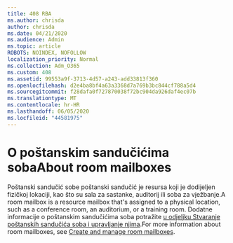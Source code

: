```yaml
---
title: 408 RBA
ms.author: chrisda
author: chrisda
ms.date: 04/21/2020
ms.audience: Admin
ms.topic: article
ROBOTS: NOINDEX, NOFOLLOW
localization_priority: Normal
ms.collection: Adm_O365
ms.custom: 408
ms.assetid: 99553a9f-3713-4d57-a243-add33813f360
ms.openlocfilehash: d2e4ba8bf4a63a3368d7a769b3bc844cf788a5d4
ms.sourcegitcommit: f28dafa0f727870038f72bc904da926daf4ec07b
ms.translationtype: MT
ms.contentlocale: hr-HR
ms.lasthandoff: 06/05/2020
ms.locfileid: "44581975"
---
```

# <a name="about-room-mailboxes"></a><span data-ttu-id="d5189-102">O poštanskim sandučićima soba</span><span class="sxs-lookup"><span data-stu-id="d5189-102">About room mailboxes</span></span>

<span data-ttu-id="d5189-103">Poštanski sandučić sobe poštanski sandučić je resursa koji je dodijeljen fizičkoj lokaciji, kao što su sala za sastanke, auditorij ili soba za vježbanje.</span><span class="sxs-lookup"><span data-stu-id="d5189-103">A room mailbox is a resource mailbox that's assigned to a physical location, such as a conference room, an auditorium, or a training room.</span></span> <span data-ttu-id="d5189-104">Dodatne informacije o poštanskim sandučićima soba potražite [u odjeljku Stvaranje poštanskih sandučića soba i upravljanje njima](https://go.microsoft.com/fwlink/p/?linkid=717533).</span><span class="sxs-lookup"><span data-stu-id="d5189-104">For more information about room mailboxes, see [Create and manage room mailboxes](https://go.microsoft.com/fwlink/p/?linkid=717533).</span></span>
